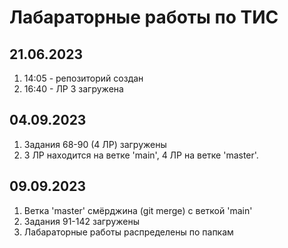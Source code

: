 # Лабараторные работы по ТИС

## 21.06.2023
1. 14:05 - репозиторий создан
2. 16:40 - ЛР 3 загружена

## 04.09.2023
1. Задания 68-90 (4 ЛР) загружены
2. 3 ЛР находится на ветке 'main', 4 ЛР на ветке 'master'.

## 09.09.2023
1. Ветка 'master' смёрджина (git merge) с веткой 'main'
2. Задания 91-142 загружены
3. Лабараторные работы распределены по папкам
